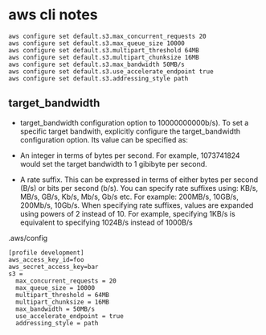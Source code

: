 # aws cli notes
```
aws configure set default.s3.max_concurrent_requests 20
aws configure set default.s3.max_queue_size 10000
aws configure set default.s3.multipart_threshold 64MB
aws configure set default.s3.multipart_chunksize 16MB
aws configure set default.s3.max_bandwidth 50MB/s
aws configure set default.s3.use_accelerate_endpoint true
aws configure set default.s3.addressing_style path
```

## target_bandwidth
- target_bandwidth configuration option to 10000000000b/s). To set a specific target bandwith, explicitly configure the target_bandwidth configuration option. Its value can be specified as:

- An integer in terms of bytes per second. For example, 1073741824 would set the target bandwidth to 1 gibibyte per second.
- A rate suffix. This can be expressed in terms of either bytes per second (B/s) or bits per second (b/s). You can specify rate suffixes using: KB/s, MB/s, GB/s, Kb/s, Mb/s, Gb/s etc. For example: 200MB/s, 10GB/s, 200Mb/s, 10Gb/s. When specifying rate suffixes, values are expanded using powers of 2 instead of 10. For example, specifying 1KB/s is equivalent to specifying 1024B/s instead of 1000B/s

.aws/config
```
[profile development]
aws_access_key_id=foo
aws_secret_access_key=bar
s3 =
  max_concurrent_requests = 20
  max_queue_size = 10000
  multipart_threshold = 64MB
  multipart_chunksize = 16MB
  max_bandwidth = 50MB/s
  use_accelerate_endpoint = true
  addressing_style = path
```
